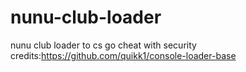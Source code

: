 # nunu-club-loader
nunu club loader to cs go cheat with security
credits:https://github.com/quikk1/console-loader-base
